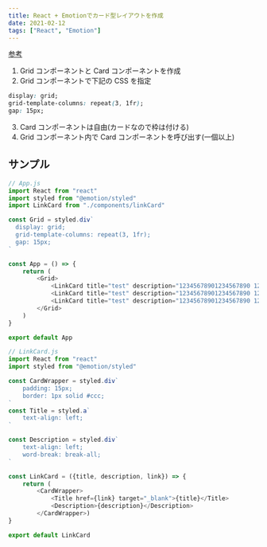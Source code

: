 ```yaml
---
title: React + Emotionでカード型レイアウトを作成
date: 2021-02-12
tags: ["React", "Emotion"]
---
```


[参考](https://www.design-memo.com/coding/card-type-layout)

1. Grid コンポーネントと Card コンポーネントを作成
2. Grid コンポーネントで下記の CSS を指定

```css
display: grid;
grid-template-columns: repeat(3, 1fr);
gap: 15px;
```

3. Card コンポーネントは自由(カードなので枠は付ける)
4. Grid コンポーネント内で Card コンポーネントを呼び出す(一個以上)

## サンプル

```javaScript
// App.js
import React from "react"
import styled from "@emotion/styled"
import LinkCard from "./components/linkCard"

const Grid = styled.div`
  display: grid;
  grid-template-columns: repeat(3, 1fr);
  gap: 15px;
`

const App = () => {
    return (
        <Grid>
            <LinkCard title="test" description="12345678901234567890 1234567890123456789012345678901234567890 "/>
            <LinkCard title="test" description="12345678901234567890 1234567890123456789012345678901234567890 "/>
            <LinkCard title="test" description="12345678901234567890 1234567890123456789012345678901234567890 "/>
        </Grid>
    )
}

export default App

// LinkCard.js
import React from "react"
import styled from "@emotion/styled"

const CardWrapper = styled.div`
    padding: 15px;
    border: 1px solid #ccc;
`
const Title = styled.a`
    text-align: left;
`

const Description = styled.div`
    text-align: left;
    word-break: break-all;
`

const LinkCard = ({title, description, link}) => {
    return (
        <CardWrapper>
            <Title href={link} target="_blank">{title}</Title>
            <Description>{description}</Description>
        </CardWrapper>)
}

export default LinkCard
```
